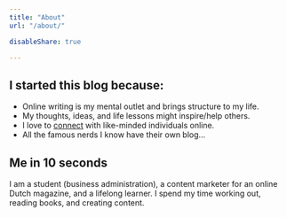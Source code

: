 ```yaml
---
title: "About"
url: "/about/"

disableShare: true

---
```


## I started this blog because:

- Online writing is my mental outlet and brings structure to my life.
- My thoughts, ideas, and life lessons might inspire/help others.
- I love to [connect](mailto:hi@larstendolle.com) with like-minded individuals online. 
- All the famous nerds I know have their own blog...

## Me in 10 seconds

I am a student (business administration), a content marketer for an online Dutch magazine, and a lifelong learner. I spend my time working out, reading books, and creating content.

